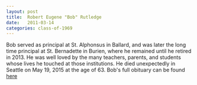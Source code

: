 ```yaml
---
layout: post
title:  Robert Eugene "Bob" Rutledge
date:   2011-03-14
categories: class-of-1969
---
```

Bob served as principal at St. Alphonsus in Ballard, and was later the long time principal at St. Bernadette in Burien, where he remained until he retired in 2013. He was well loved by the many teachers, parents, and students whose lives he touched at those institutions.  He died unexpectedly in Seattle on May 19, 2015 at the age of 63.  Bob's full obituary can be found [here](http://tinyurl.com/q7kswh3)
